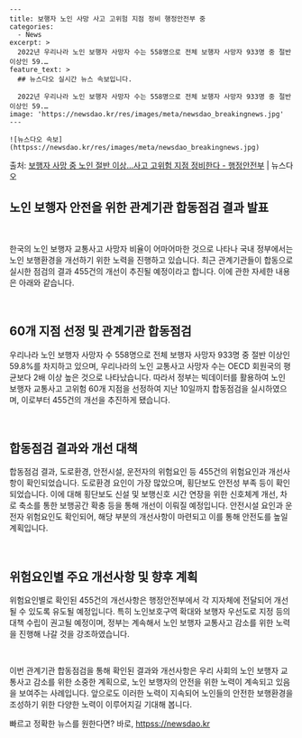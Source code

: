     ---
    title: 보행자 노인 사망 사고 고위험 지점 정비 행정안전부 중
    categories:
      - News
    excerpt: >
      2022년 우리나라 노인 보행자 사망자 수는 558명으로 전체 보행자 사망자 933명 중 절반 이상인 59.…
    feature_text: >
      ## 뉴스다오 실시간 뉴스 속보입니다.
    
      2022년 우리나라 노인 보행자 사망자 수는 558명으로 전체 보행자 사망자 933명 중 절반 이상인 59.…
    image: 'https://newsdao.kr/res/images/meta/newsdao_breakingnews.jpg'
    ---
    
    ![뉴스다오 속보](httpss://newsdao.kr/res/images/meta/newsdao_breakingnews.jpg)

<p>출처: <a href="httpss://newsdao.kr/2675" rel="dofollow">보행자 사망 중 노인 절반 이상…사고 고위험 지점 정비한다 - 행정안전부</a> | 뉴스다오</p>

<h2 data-ke-size="size26">노인 보행자 안전을 위한 관계기관 합동점검 결과 발표</h2>
<p data-ke-size="size16">&nbsp;</p>
한국의 노인 보행자 교통사고 사망자 비율이 어마어마한 것으로 나타나 국내 정부에서는 노인 보행환경을 개선하기 위한 노력을 진행하고 있습니다. 최근 관계기관들이 합동으로 실시한 점검의 결과 455건의 개선이 추진될 예정이라고 합니다. 이에 관한 자세한 내용은 아래와 같습니다.
<p data-ke-size="size16">&nbsp;</p>

<h2 data-ke-size="size26">60개 지점 선정 및 관계기관 합동점검</h2>
<p data-ke-size="size16">우리나라 노인 보행자 사망자 수 558명으로 전체 보행자 사망자 933명 중 절반 이상인 59.8%를 차지하고 있으며, 우리나라의 노인 교통사고 사망자 수는 OECD 회원국의 평균보다 2배 이상 높은 것으로 나타났습니다. 따라서 정부는 빅데이터를 활용하여 노인 보행자 교통사고 고위험 60개 지점을 선정하여 지난 10일까지 합동점검을 실시하였으며, 이로부터 455건의 개선을 추진하게 됐습니다.</p>
<p data-ke-size="size16">&nbsp;</p>

<h2 data-ke-size="size26">합동점검 결과와 개선 대책</h2>
<p data-ke-size="size16">합동점검 결과, 도로환경, 안전시설, 운전자의 위험요인 등 455건의 위험요인과 개선사항이 확인되었습니다. 도로환경 요인이 가장 많았으며, 횡단보도 안전성 부족 등이 확인되었습니다. 이에 대해 횡단보도 신설 및 보행신호 시간 연장을 위한 신호체계 개선, 차로 축소를 통한 보행공간 확충 등을 통해 개선이 이뤄질 예정입니다. 안전시설 요인과 운전자 위험요인도 확인되어, 해당 부분의 개선사항이 마련되고 이를 통해 안전도를 높일 계획입니다.</p>
<p data-ke-size="size16">&nbsp;</p>

<h2 data-ke-size="size26">위험요인별 주요 개선사항 및 향후 계획</h2>
<p data-ke-size="size16">위험요인별로 확인된 455건의 개선사항은 행정안전부에서 각 지자체에 전달되어 개선될 수 있도록 유도될 예정입니다. 특히 노인보호구역 확대와 보행자 우선도로 지정 등의 대책 수립이 권고될 예정이며, 정부는 계속해서 노인 보행자 교통사고 감소를 위한 노력을 진행해 나갈 것을 강조하였습니다.</p>
<p data-ke-size="size16">&nbsp;</p>

이번 관계기관 합동점검을 통해 확인된 결과와 개선사항은 우리 사회의 노인 보행자 교통사고 감소를 위한 소중한 계획으로, 노인 보행자의 안전을 위한 노력이 계속되고 있음을 보여주는 사례입니다. 앞으로도 이러한 노력이 지속되어 노인들의 안전한 보행환경을 조성하기 위한 다양한 노력이 이루어지길 기대해 봅니다. 

빠르고 정확한 뉴스를 원한다면? 바로, <a href="httpss://newsdao.kr" rel="dofollow">httpss://newsdao.kr</a>


    
